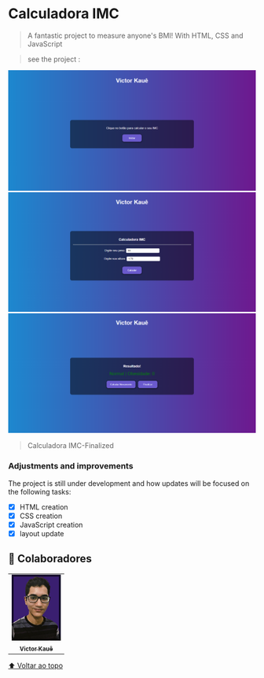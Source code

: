 # Calculadora IMC

> A fantastic project to measure anyone's BMI! With HTML, CSS and JavaScript

> see the project : 


<img src="./assets/projectFinalized1.png"  widht="250px" alt="Calculadora IMC">
<img src="./assets/projectFinalized2.png"  widht="250px" alt="Calculadora IMC">
<img src="./assets/projectFinalized3.png"  widht="250px" alt="Calculadora IMC">

>  Calculadora IMC-Finalized

### Adjustments and improvements

The project is still under development and how updates will be focused on the following tasks:

- [x] HTML creation
- [x] CSS creation
- [x] JavaScript creation
- [x] layout update

## 🤝 Colaboradores


<table>
  <tr>
    <td align="center">
      <a href="#">
        <img src="./assets/myprofile.jpg" width="100px;" alt="Photo Victor Kauê on GitHub"/><br>
        <sub>
          <b>Victor Kauê</b>
        </sub>
      </a>
    </td>
  </tr>
</table>




[⬆ Voltar ao topo](#nome-do-projeto)<br>
